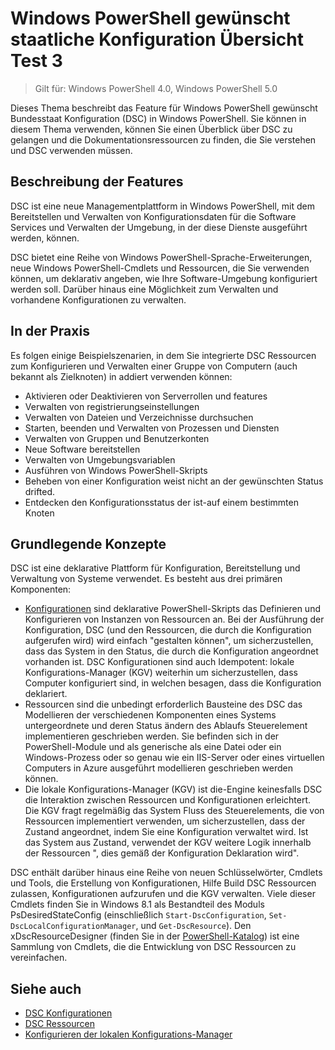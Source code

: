 # Windows PowerShell gewünscht staatliche Konfiguration Übersicht Test 3

> Gilt für: Windows PowerShell 4.0, Windows PowerShell 5.0

Dieses Thema beschreibt das Feature für Windows PowerShell gewünscht Bundesstaat Konfiguration (DSC) in Windows PowerShell. Sie können in diesem Thema verwenden, können Sie einen Überblick über DSC zu gelangen und die Dokumentationsressourcen zu finden, die Sie verstehen und DSC verwenden müssen.

## Beschreibung der Features
DSC ist eine neue Managementplattform in Windows PowerShell, mit dem Bereitstellen und Verwalten von Konfigurationsdaten für die Software Services und Verwalten der Umgebung, in der diese Dienste ausgeführt werden, können.

DSC bietet eine Reihe von Windows PowerShell-Sprache-Erweiterungen, neue Windows PowerShell-Cmdlets und Ressourcen, die Sie verwenden können, um deklarativ angeben, wie Ihre Software-Umgebung konfiguriert werden soll. Darüber hinaus eine Möglichkeit zum Verwalten und vorhandene Konfigurationen zu verwalten.

## In der Praxis
Es folgen einige Beispielszenarien, in dem Sie integrierte DSC Ressourcen zum Konfigurieren und Verwalten einer Gruppe von Computern (auch bekannt als Zielknoten) in addiert verwenden können:

* Aktivieren oder Deaktivieren von Serverrollen und features
* Verwalten von registrierungseinstellungen
* Verwalten von Dateien und Verzeichnisse durchsuchen
* Starten, beenden und Verwalten von Prozessen und Diensten
* Verwalten von Gruppen und Benutzerkonten
* Neue Software bereitstellen
* Verwalten von Umgebungsvariablen
* Ausführen von Windows PowerShell-Skripts
* Beheben von einer Konfiguration weist nicht an der gewünschten Status drifted.
* Entdecken den Konfigurationsstatus der ist-auf einem bestimmten Knoten

## Grundlegende Konzepte
DSC ist eine deklarative Plattform für Konfiguration, Bereitstellung und Verwaltung von Systeme verwendet. Es besteht aus drei primären Komponenten:

* [Konfigurationen](configurations.md) sind deklarative PowerShell-Skripts das Definieren und Konfigurieren von Instanzen von Ressourcen an. Bei der Ausführung der Konfiguration, DSC (und den Ressourcen, die durch die Konfiguration aufgerufen wird) wird einfach "gestalten können", um sicherzustellen, dass das System in den Status, die durch die Konfiguration angeordnet vorhanden ist. DSC Konfigurationen sind auch Idempotent: lokale Konfigurations-Manager (KGV) weiterhin um sicherzustellen, dass Computer konfiguriert sind, in welchen besagen, dass die Konfiguration deklariert.
* Ressourcen sind die unbedingt erforderlich Bausteine des DSC das Modellieren der verschiedenen Komponenten eines Systems untergeordnete und deren Status ändern des Ablaufs Steuerelement implementieren geschrieben werden. Sie befinden sich in der PowerShell-Module und als generische als eine Datei oder ein Windows-Prozess oder so genau wie ein IIS-Server oder eines virtuellen Computers in Azure ausgeführt modellieren geschrieben werden können.
* Die lokale Konfigurations-Manager (KGV) ist die-Engine keinesfalls DSC die Interaktion zwischen Ressourcen und Konfigurationen erleichtert. Die KGV fragt regelmäßig das System Fluss des Steuerelements, die von Ressourcen implementiert verwenden, um sicherzustellen, dass der Zustand angeordnet, indem Sie eine Konfiguration verwaltet wird. Ist das System aus Zustand, verwendet der KGV weitere Logik innerhalb der Ressourcen ", dies gemäß der Konfiguration Deklaration wird". 

DSC enthält darüber hinaus eine Reihe von neuen Schlüsselwörter, Cmdlets und Tools, die Erstellung von Konfigurationen, Hilfe Build DSC Ressourcen zulassen, Konfigurationen aufzurufen und die KGV verwalten. Viele dieser Cmdlets finden Sie in Windows 8.1 als Bestandteil des Moduls PsDesiredStateConfig (einschließlich `Start-DscConfiguration`, `Set-DscLocalConfigurationManager`, und `Get-DscResource`). Den xDscResourceDesigner (finden Sie in der [PowerShell-Katalog](https://www.powershellgallery.com/packages/xDSCResourceDesigner/)) ist eine Sammlung von Cmdlets, die die Entwicklung von DSC Ressourcen zu vereinfachen.

## Siehe auch
* [DSC Konfigurationen](configurations.md)
* [DSC Ressourcen](resources.md)
* [Konfigurieren der lokalen Konfigurations-Manager](metaconfig.md)

